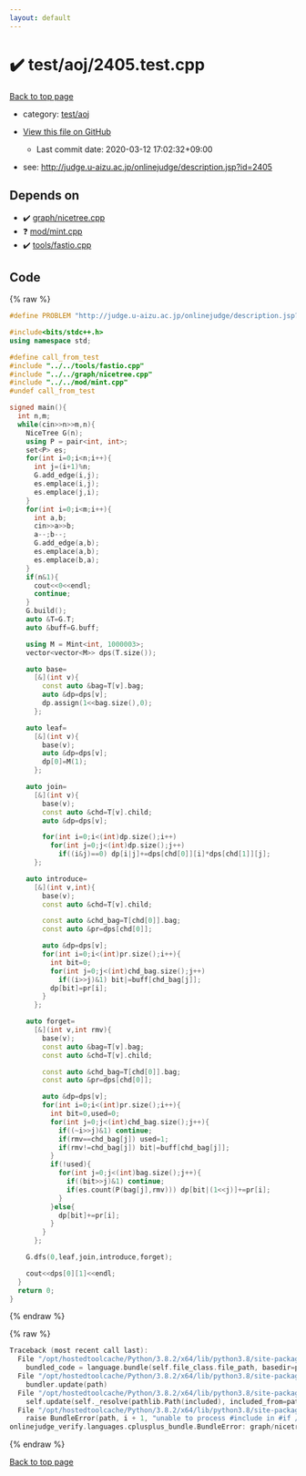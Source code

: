 ```yaml
---
layout: default
---
```


<!-- mathjax config similar to math.stackexchange -->
<script type="text/javascript" async
  src="https://cdnjs.cloudflare.com/ajax/libs/mathjax/2.7.5/MathJax.js?config=TeX-MML-AM_CHTML">
</script>
<script type="text/x-mathjax-config">
  MathJax.Hub.Config({
    TeX: { equationNumbers: { autoNumber: "AMS" }},
    tex2jax: {
      inlineMath: [ ['$','$'] ],
      processEscapes: true
    },
    "HTML-CSS": { matchFontHeight: false },
    displayAlign: "left",
    displayIndent: "2em"
  });
</script>

<script type="text/javascript" src="https://cdnjs.cloudflare.com/ajax/libs/jquery/3.4.1/jquery.min.js"></script>
<script src="https://cdn.jsdelivr.net/npm/jquery-balloon-js@1.1.2/jquery.balloon.min.js" integrity="sha256-ZEYs9VrgAeNuPvs15E39OsyOJaIkXEEt10fzxJ20+2I=" crossorigin="anonymous"></script>
<script type="text/javascript" src="../../../assets/js/copy-button.js"></script>
<link rel="stylesheet" href="../../../assets/css/copy-button.css" />


# :heavy_check_mark: test/aoj/2405.test.cpp

<a href="../../../index.html">Back to top page</a>

* category: <a href="../../../index.html#0d0c91c0cca30af9c1c9faef0cf04aa9">test/aoj</a>
* <a href="{{ site.github.repository_url }}/blob/master/test/aoj/2405.test.cpp">View this file on GitHub</a>
    - Last commit date: 2020-03-12 17:02:32+09:00


* see: <a href="http://judge.u-aizu.ac.jp/onlinejudge/description.jsp?id=2405">http://judge.u-aizu.ac.jp/onlinejudge/description.jsp?id=2405</a>


## Depends on

* :heavy_check_mark: <a href="../../../library/graph/nicetree.cpp.html">graph/nicetree.cpp</a>
* :question: <a href="../../../library/mod/mint.cpp.html">mod/mint.cpp</a>
* :heavy_check_mark: <a href="../../../library/tools/fastio.cpp.html">tools/fastio.cpp</a>


## Code

<a id="unbundled"></a>
{% raw %}
```cpp
#define PROBLEM "http://judge.u-aizu.ac.jp/onlinejudge/description.jsp?id=2405"

#include<bits/stdc++.h>
using namespace std;

#define call_from_test
#include "../../tools/fastio.cpp"
#include "../../graph/nicetree.cpp"
#include "../../mod/mint.cpp"
#undef call_from_test

signed main(){
  int n,m;
  while(cin>>n>>m,n){
    NiceTree G(n);
    using P = pair<int, int>;
    set<P> es;
    for(int i=0;i<n;i++){
      int j=(i+1)%n;
      G.add_edge(i,j);
      es.emplace(i,j);
      es.emplace(j,i);
    }
    for(int i=0;i<m;i++){
      int a,b;
      cin>>a>>b;
      a--;b--;
      G.add_edge(a,b);
      es.emplace(a,b);
      es.emplace(b,a);
    }
    if(n&1){
      cout<<0<<endl;
      continue;
    }
    G.build();
    auto &T=G.T;
    auto &buff=G.buff;

    using M = Mint<int, 1000003>;
    vector<vector<M>> dps(T.size());

    auto base=
      [&](int v){
        const auto &bag=T[v].bag;
        auto &dp=dps[v];
        dp.assign(1<<bag.size(),0);
      };

    auto leaf=
      [&](int v){
        base(v);
        auto &dp=dps[v];
        dp[0]=M(1);
      };

    auto join=
      [&](int v){
        base(v);
        const auto &chd=T[v].child;
        auto &dp=dps[v];

        for(int i=0;i<(int)dp.size();i++)
          for(int j=0;j<(int)dp.size();j++)
            if((i&j)==0) dp[i|j]+=dps[chd[0]][i]*dps[chd[1]][j];
      };

    auto introduce=
      [&](int v,int){
        base(v);
        const auto &chd=T[v].child;

        const auto &chd_bag=T[chd[0]].bag;
        const auto &pr=dps[chd[0]];

        auto &dp=dps[v];
        for(int i=0;i<(int)pr.size();i++){
          int bit=0;
          for(int j=0;j<(int)chd_bag.size();j++)
            if((i>>j)&1) bit|=buff[chd_bag[j]];
          dp[bit]=pr[i];
        }
      };

    auto forget=
      [&](int v,int rmv){
        base(v);
        const auto &bag=T[v].bag;
        const auto &chd=T[v].child;

        const auto &chd_bag=T[chd[0]].bag;
        const auto &pr=dps[chd[0]];

        auto &dp=dps[v];
        for(int i=0;i<(int)pr.size();i++){
          int bit=0,used=0;
          for(int j=0;j<(int)chd_bag.size();j++){
            if((~i>>j)&1) continue;
            if(rmv==chd_bag[j]) used=1;
            if(rmv!=chd_bag[j]) bit|=buff[chd_bag[j]];
          }
          if(!used){
            for(int j=0;j<(int)bag.size();j++){
              if((bit>>j)&1) continue;
              if(es.count(P(bag[j],rmv))) dp[bit|(1<<j)]+=pr[i];
            }
          }else{
            dp[bit]+=pr[i];
          }
        }
      };

    G.dfs(0,leaf,join,introduce,forget);

    cout<<dps[0][1]<<endl;
  }
  return 0;
}

```
{% endraw %}

<a id="bundled"></a>
{% raw %}
```cpp
Traceback (most recent call last):
  File "/opt/hostedtoolcache/Python/3.8.2/x64/lib/python3.8/site-packages/onlinejudge_verify/docs.py", line 340, in write_contents
    bundled_code = language.bundle(self.file_class.file_path, basedir=pathlib.Path.cwd())
  File "/opt/hostedtoolcache/Python/3.8.2/x64/lib/python3.8/site-packages/onlinejudge_verify/languages/cplusplus.py", line 170, in bundle
    bundler.update(path)
  File "/opt/hostedtoolcache/Python/3.8.2/x64/lib/python3.8/site-packages/onlinejudge_verify/languages/cplusplus_bundle.py", line 282, in update
    self.update(self._resolve(pathlib.Path(included), included_from=path))
  File "/opt/hostedtoolcache/Python/3.8.2/x64/lib/python3.8/site-packages/onlinejudge_verify/languages/cplusplus_bundle.py", line 281, in update
    raise BundleError(path, i + 1, "unable to process #include in #if / #ifdef / #ifndef other than include guards")
onlinejudge_verify.languages.cplusplus_bundle.BundleError: graph/nicetree.cpp: line 226: unable to process #include in #if / #ifdef / #ifndef other than include guards

```
{% endraw %}

<a href="../../../index.html">Back to top page</a>

